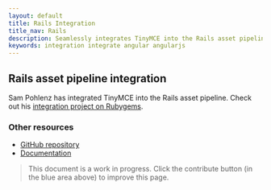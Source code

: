 ```yaml
---
layout: default
title: Rails Integration
title_nav: Rails
description: Seamlessly integrates TinyMCE into the Rails asset pipeline introduced in Rails 3.1.
keywords: integration integrate angular angularjs
---
```


## Rails asset pipeline integration

Sam Pohlenz has integrated TinyMCE into the Rails asset pipeline. Check out his [integration project on Rubygems](https://rubygems.org/gems/tinymce-rails/versions/4.3.0).

### Other resources

* [GitHub repository](https://github.com/spohlenz/tinymce-rails)
* [Documentation](http://www.rubydoc.info/gems/tinymce-rails/4.3.0)

> This document is a work in progress. Click the contribute button (in the blue area above) to improve this page.

